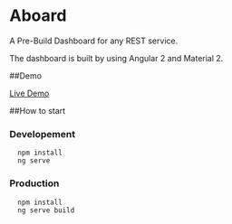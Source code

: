# Aboard

A Pre-Build Dashboard for any REST service. 

The dashboard is built by using Angular 2 and Material 2.


##Demo
	
 [Live Demo](https://prebuild.herokuapp.com)


##How to start

### Developement  

      npm install 
      ng serve
      
### Production   

      npm install 
      ng serve build